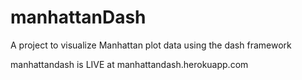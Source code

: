# manhattanDash
A project to visualize Manhattan plot data using the dash framework


manhattandash is LIVE at manhattandash.herokuapp.com
